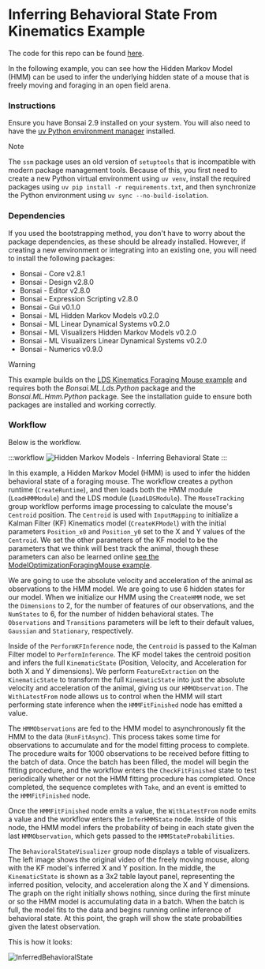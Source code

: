 # Inferring Behavioral State From Kinematics Example

The code for this repo can be found [here](https://github.com/bonsai-rx/machinelearning-examples/tree/main/examples/HiddenMarkovModels/InferringBehavioralStateFromKinematics).

In the following example, you can see how the Hidden Markov Model (HMM) can be used to infer the underlying hidden state of a mouse that is freely moving and foraging in an open field arena.

### Instructions

Ensure you have Bonsai 2.9 installed on your system. You will also need to have the [uv Python environment manager](https://docs.astral.sh/uv/) installed.

> [!NOTE]
> The `ssm` package uses an old version of `setuptools` that is incompatible with modern package management tools. Because of this, you first need to create a new Python virtual environment using `uv venv`, install the required packages using `uv pip install -r requirements.txt`, and then synchronize the Python environment using `uv sync --no-build-isolation`. 

### Dependencies

If you used the bootstrapping method, you don't have to worry about the package dependencies, as these should be already installed. However, if creating a new environment or integrating into an existing one, you will need to install the following packages:

* Bonsai - Core v2.8.1
* Bonsai - Design v2.8.0
* Bonsai - Editor v2.8.0
* Bonsai - Expression Scripting v2.8.0
* Bonsai - Gui v0.1.0
* Bonsai - ML Hidden Markov Models v0.2.0
* Bonsai - ML Linear Dynamical Systems v0.2.0
* Bonsai - ML Visualizers Hidden Markov Models v0.2.0
* Bonsai - ML Visualizers Linear Dynamical Systems v0.2.0
* Bonsai - Numerics v0.9.0

> [!WARNING]
> This example builds on the [LDS Kinematics Foraging Mouse example](../../LinearDynamicalSystems/Kinematics/ForagingMouse/README.md) and requires both the *Bonsai.ML.Lds.Python* package and the *Bonsai.ML.Hmm.Python* package. See the installation guide to ensure both packages are installed and working correctly.

### Workflow

Below is the workflow.

:::workflow
![Hidden Markov Models - Inferring Behavioral State](InferringBehavioralState.bonsai)
:::

In this example, a Hidden Markov Model (HMM) is used to infer the hidden behavioral state of a foraging mouse. The workflow creates a python runtime (`CreateRuntime`), and then loads both the HMM module (`LoadHMMModule`) and the LDS module (`LoadLDSModule`). The `MouseTracking` group workflow performs image processing to calculate the mouse's `Centroid` position. The `Centroid` is used with `InputMapping` to initialize a Kalman Filter (KF) Kinematics model (`CreateKFModel`) with the initial parameters `Position_x0` and `Position_y0` set to the X and Y values of the `Centroid`. We set the other parameters of the KF model to be the parameters that we think will best track the animal, though these parameters can also be learned online [see the ModelOptimizationForagingMouse example](../../LinearDynamicalSystems/Kinematics/ModelOptimizationForagingMouse/README.md). 

We are going to use the absolute velocity and acceleration of the animal as observations to the HMM model. We are going to use 6 hidden states for our model. When we initialize our HMM using the `CreateHMM` node, we set the `Dimensions` to 2, for the number of features of our observations, and the `NumStates` to 6, for the number of hidden behavioral states. The `Observations` and `Transitions` parameters will be left to their default values, `Gaussian` and `Stationary`, respectively.

Inside of the `PerformKFInference` node, the `Centroid` is passed to the Kalman Filter model to `PerformInference`. The KF model takes the centroid position and infers the full `KinematicState` (Position, Velocity, and Acceleration for both X and Y dimensions). We perform `FeatureExtraction` on the `KinematicState` to transform the full `KinematicState` into just the absolute velocity and acceleration of the animal, giving us our `HMMObservation`. The `WithLatestFrom` node allows us to control when the HMM will start performing state inference when the `HMMFitFinished` node has emitted a value.

The `HMMObservations` are fed to the HMM model to asynchronously fit the HMM to the data (`RunFitAsync`). This process takes some time for observations to accumulate and for the model fitting process to complete. The procedure waits for 1000 observations to be received before fitting to the batch of data. Once the batch has been filled, the model will begin the fitting procedure, and the workflow enters the `CheckFitFinished` state to test periodically whether or not the HMM fitting procedure has completed. Once completed, the sequence completes with `Take`, and an event is emitted to the `HMMFitFinished` node.

Once the `HMMFitFinished` node emits a value, the `WithLatestFrom` node emits a value and the workflow enters the `InferHMMState` node. Inside of this node, the HMM model infers the probability of being in each state given the last `HMMObservation`, which gets passed to the `HMMStateProbabilities`.

The `BehavioralStateVisualizer` group node displays a table of visualizers. The left image shows the original video of the freely moving mouse, along with the KF model's inferred X and Y position. In the middle, the `KinematicState` is shown as a 3x2 table layout panel, representing the inferred position, velocity, and acceleration along the X and Y dimensions. The graph on the right initially shows nothing, since during the first minute or so the HMM model is accumulating data in a batch. When the batch is full, the model fits to the data and begins running online inference of behavioral state. At this point, the graph will show the state probabilities given the latest observation.

This is how it looks:

![InferredBehavioralState](InferredBehavioralState.gif)
